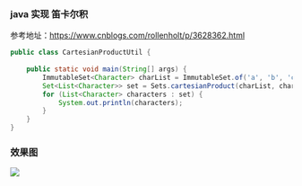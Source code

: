 ### java 实现 笛卡尔积

参考地址：https://www.cnblogs.com/rollenholt/p/3628362.html

```java
public class CartesianProductUtil {
 
    public static void main(String[] args) {
        ImmutableSet<Character> charList = ImmutableSet.of('a', 'b', 'c');
        Set<List<Character>> set = Sets.cartesianProduct(charList, charList, charList);
        for (List<Character> characters : set) {
            System.out.println(characters);
        }
    }
}
```

### 效果图

![](https://i.loli.net/2021/02/18/lkBJtLOMg9ve3Xs.png)
